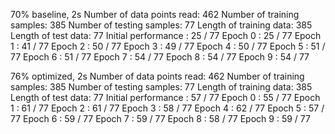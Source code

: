 70% baseline, 2s
Number of data points read: 462
Number of training samples: 385
Number of testing samples: 77
Length of training data: 385
Length of test data: 77
Initial performance : 25 / 77
Epoch 0 : 25 / 77
Epoch 1 : 41 / 77
Epoch 2 : 50 / 77
Epoch 3 : 49 / 77
Epoch 4 : 50 / 77
Epoch 5 : 51 / 77
Epoch 6 : 51 / 77
Epoch 7 : 54 / 77
Epoch 8 : 54 / 77
Epoch 9 : 54 / 77

76% optimized, 2s
Number of data points read: 462
Number of training samples: 385
Number of testing samples: 77
Length of training data: 385
Length of test data: 77
Initial performance : 57 / 77
Epoch 0 : 55 / 77
Epoch 1 : 61 / 77
Epoch 2 : 61 / 77
Epoch 3 : 58 / 77
Epoch 4 : 62 / 77
Epoch 5 : 57 / 77
Epoch 6 : 59 / 77
Epoch 7 : 59 / 77
Epoch 8 : 58 / 77
Epoch 9 : 59 / 77